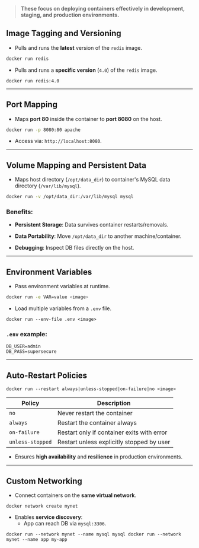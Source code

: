 
>**These focus on deploying containers effectively in development, staging, and production environments.**

##  Image Tagging and Versioning

- Pulls and runs the **latest** version of the `redis` image.

```Dockerfile
docker run redis
```

- Pulls and runs a **specific version** (`4.0`) of the `redis` image.
  
```
docker run redis:4.0
```

---

##  Port Mapping

- Maps **port 80** inside the container to **port 8080** on the host.

```sh
docker run -p 8080:80 apache
```

- Access via: `http://localhost:8080`.

---

##  Volume Mapping and Persistent Data

- Maps host directory (`/opt/data_dir`) to container's MySQL data directory (`/var/lib/mysql`).

```sh
docker run -v /opt/data_dir:/var/lib/mysql mysql
```
### Benefits:

- **Persistent Storage**: Data survives container restarts/removals.
    
- **Data Portability**: Move `/opt/data_dir` to another machine/container.
    
- **Debugging**: Inspect DB files directly on the host.

---

##  Environment Variables

- Pass environment variables at runtime.

```sh
docker run -e VAR=value <image>
```

- Load multiple variables from a `.env` file.

```
docker run --env-file .env <image>
```

### `.env` example:

```
DB_USER=admin
DB_PASS=supersecure
```

---

## Auto-Restart Policies

```
docker run --restart always|unless-stopped|on-failure|no <image>
```

|Policy|Description|
|---|---|
|`no`|Never restart the container|
|`always`|Restart the container always|
|`on-failure`|Restart only if container exits with error|
|`unless-stopped`|Restart unless explicitly stopped by user|

- Ensures **high availability** and **resilience** in production environments.


---

##  Custom Networking

- Connect containers on the **same virtual network**.

```
docker network create mynet
```

- Enables **service discovery**:  
    - App can reach DB via `mysql:3306`.

```
docker run --network mynet --name mysql mysql docker run --network mynet --name app my-app
```


